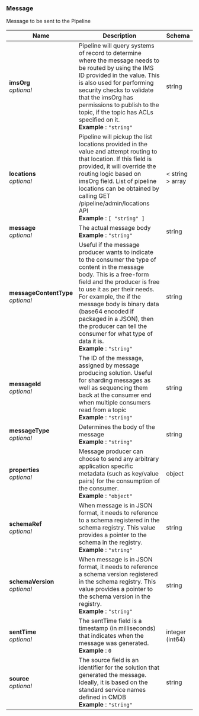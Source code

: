 
<a name="message"></a>
### Message
Message to be sent to the Pipeline


|Name|Description|Schema|
|---|---|---|
|**imsOrg**  <br>*optional*|Pipeline will query systems of record to determine where the message needs to be routed by using the IMS ID provided in the value. This is also used for performing security checks to validate that the imsOrg has permissions to publish to the topic, if the topic has ACLs specified on it.  <br>**Example** : `"string"`|string|
|**locations**  <br>*optional*|Pipeline will pickup the list locations provided in the value and attempt routing to that location. If this field is provided, it will override the routing logic based on imsOrg field. List of pipeline locations can be obtained by calling GET /pipeline/admin/locations API  <br>**Example** : `[ "string" ]`|< string > array|
|**message**  <br>*optional*|The actual message body  <br>**Example** : `"string"`|string|
|**messageContentType**  <br>*optional*|Useful if the message producer wants to indicate to the consumer the type of content in the message body. This is a free-form field and the producer is free to use it as per their needs. For example, the if the message body is binary data (base64 encoded if packaged in a JSON), then the producer can tell the consumer for what type of data it is.  <br>**Example** : `"string"`|string|
|**messageId**  <br>*optional*|The ID of the message, assigned by message producing solution. Useful for sharding messages as well as sequencing them back at the consumer end when multiple consumers read from a topic  <br>**Example** : `"string"`|string|
|**messageType**  <br>*optional*|Determines the body of the message  <br>**Example** : `"string"`|string|
|**properties**  <br>*optional*|Message producer can choose to send any arbitrary application specific metadata (such as key/value pairs) for the consumption of the consumer.  <br>**Example** : `"object"`|object|
|**schemaRef**  <br>*optional*|When message is in JSON format, it needs to reference to a schema registered in the schema registry. This value provides a pointer to the schema in the registry.  <br>**Example** : `"string"`|string|
|**schemaVersion**  <br>*optional*|When message is in JSON format, it needs to reference a schema version registered in the schema registry. This value provides a pointer to the schema version in the registry.  <br>**Example** : `"string"`|string|
|**sentTime**  <br>*optional*|The sentTime field is a timestamp (in milliseconds) that indicates when the message was generated.  <br>**Example** : `0`|integer (int64)|
|**source**  <br>*optional*|The source field is an identifier for the solution that generated the message. Ideally, it is based on the standard service names defined in CMDB  <br>**Example** : `"string"`|string|



